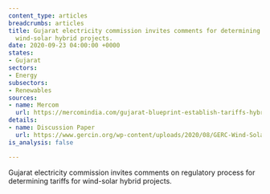 ```yaml
---
content_type: articles
breadcrumbs: articles
title: Gujarat electricity commission invites comments for determining tariffs for
  wind-solar hybrid projects.
date: 2020-09-23 04:00:00 +0000
states:
- Gujarat
sectors:
- Energy
subsectors:
- Renewables
sources:
- name: Mercom
  url: https://mercomindia.com/gujarat-blueprint-establish-tariffs-hybrid-projects/
details:
- name: Discussion Paper
  url: https://www.gercin.org/wp-content/uploads/2020/08/GERC-Wind-Solar-Hybrid-Discussion-Paper_28082020.pdf
is_analysis: false

---
```

Gujarat electricity commission invites comments on regulatory process for determining tariffs for wind-solar hybrid projects.